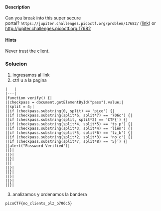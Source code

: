 #### Description

Can you break into this super secure portal? `https://jupiter.challenges.picoctf.org/problem/17682/` ([link](https://jupiter.challenges.picoctf.org/problem/17682/)) or http://jupiter.challenges.picoctf.org:17682


#### Hints 
Never trust the client.


### Solucion
1. ingresamos al link
2. ctrl u a la pagina 
```
|   |
|---|
|function verify() {|
||checkpass = document.getElementById("pass").value;|
||split = 4;|
||if (checkpass.substring(0, split) == 'pico') {|
||if (checkpass.substring(split*6, split*7) == '706c') {|
||if (checkpass.substring(split, split*2) == 'CTF{') {|
||if (checkpass.substring(split*4, split*5) == 'ts_p') {|
||if (checkpass.substring(split*3, split*4) == 'lien') {|
||if (checkpass.substring(split*5, split*6) == 'lz_b') {|
||if (checkpass.substring(split*2, split*3) == 'no_c') {|
||if (checkpass.substring(split*7, split*8) == '5}') {|
||alert("Password Verified")|
||}|
||}|
||}|
|||
||}|
||}|
||}|
||}|
||}|
```
3. analizamos y ordenamos la bandera
```
picoCTF{no_clients_plz_b706c5}
```
